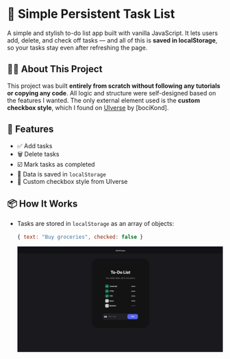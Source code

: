 # 📝 Simple Persistent Task List

A simple and stylish to-do list app built with vanilla JavaScript. It lets users add, delete, and check off tasks — and all of this is **saved in localStorage**, so your tasks stay even after refreshing the page.

## 👨‍💻 About This Project

This project was built **entirely from scratch without following any tutorials or copying any code**. All logic and structure were self-designed based on the features I wanted. The only external element used is the **custom checkbox style**, which I found on [UIverse](https://uiverse.io/bociKond/spotty-elephant-13) by [bociKond].

## 🚀 Features

- ✅ Add tasks
- 🗑️ Delete tasks
- ☑️ Mark tasks as completed
- 💾 Data is saved in `localStorage`
- 🎨 Custom checkbox style from UIverse

## 📦 How It Works

- Tasks are stored in `localStorage` as an array of objects:
  ```js
  { text: "Buy groceries", checked: false }
  ```
  ![alt text](image.png)
